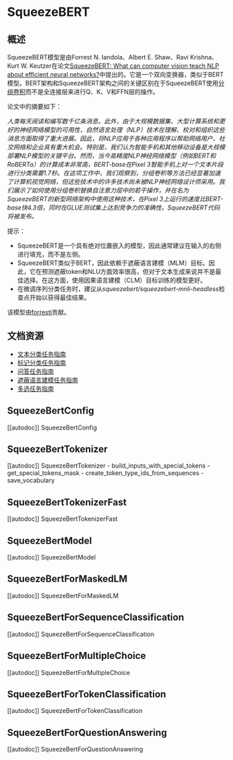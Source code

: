 <!--版权2020年The HuggingFace团队。版权所有。

根据Apache许可证第2.0版（“许可证”），你不得使用此文件，除非符合许可证的规定。你可以在以下位置获取许可证的副本

http://www.apache.org/licenses/LICENSE-2.0

除非适用法律要求或书面同意，否则根据许可证分发的软件是基于“按原样” BASIS，不附带任何形式的明示或暗示的担保或条件。请参阅许可证以了解许可证下的具体权限和限制。

⚠️请注意，此文件保存在Markdown中，但包含我们的文档生成器的特定语法（类似于MDX），可能无法在你的Markdown查看器中正确渲染。

-->

# SqueezeBERT

## 概述

SqueezeBERT模型是由Forrest N. Iandola、Albert E. Shaw、Ravi Krishna、Kurt W. Keutzer在论文[SqueezeBERT: What can computer vision teach NLP about efficient neural networks?](https://arxiv.org/abs/2006.11316)中提出的。它是一个双向变换器，类似于BERT模型。BERT架构和SqueezeBERT架构之间的关键区别在于SqueezeBERT使用[分组卷积](https://blog.yani.io/filter-group-tutorial)而不是全连接层来进行Q、K、V和FFN层的操作。

论文中的摘要如下：

*人类每天阅读和编写数千亿条消息。此外，由于大规模数据集、大型计算系统和更好的神经网络模型的可用性，自然语言处理（NLP）技术在理解、校对和组织这些消息方面取得了重大进展。因此，将NLP应用于各种应用程序以帮助网络用户、社交网络和企业具有重大机会。特别是，我们认为智能手机和其他移动设备是大规模部署NLP模型的关键平台。然而，当今高精度NLP神经网络模型（例如BERT和RoBERTa）的计算成本非常高，BERT-base在Pixel 3智能手机上对一个文本片段进行分类需要1.7秒。在这项工作中，我们观察到，分组卷积等方法已经显著加速了计算机视觉网络，但这些技术中的许多技术尚未被NLP神经网络设计师采用。我们展示了如何使用分组卷积替换自注意力层中的若干操作，并在名为SqueezeBERT的新型网络架构中使用这种技术，在Pixel 3上运行的速度比BERT-base快4.3倍，同时在GLUE测试集上达到竞争力的准确性。SqueezeBERT代码将被发布。*

提示：

- SqueezeBERT是一个具有绝对位置嵌入的模型，因此通常建议在输入的右侧进行填充，而不是左侧。
- SqueezeBERT类似于BERT，因此依赖于遮蔽语言建模（MLM）目标。因此，它在预测遮蔽token和NLU方面效率很高，但对于文本生成来说并不是最佳选择。在这方面，使用因果语言建模（CLM）目标训练的模型更好。
- 在微调序列分类任务时，建议从*squeezebert/squeezebert-mnli-headless*检查点开始以获得最佳结果。

该模型由[forresti](https://huggingface.co/forresti)贡献。

## 文档资源

- [文本分类任务指南](../tasks/sequence_classification)
- [标记分类任务指南](../tasks/token_classification)
- [问答任务指南](../tasks/question_answering)
- [遮蔽语言建模任务指南](../tasks/masked_language_modeling)
- [多选任务指南](../tasks/multiple_choice)

## SqueezeBertConfig

[[autodoc]] SqueezeBertConfig

## SqueezeBertTokenizer

[[autodoc]] SqueezeBertTokenizer
    - build_inputs_with_special_tokens
    - get_special_tokens_mask
    - create_token_type_ids_from_sequences
    - save_vocabulary

## SqueezeBertTokenizerFast

[[autodoc]] SqueezeBertTokenizerFast

## SqueezeBertModel

[[autodoc]] SqueezeBertModel

## SqueezeBertForMaskedLM

[[autodoc]] SqueezeBertForMaskedLM

## SqueezeBertForSequenceClassification

[[autodoc]] SqueezeBertForSequenceClassification

## SqueezeBertForMultipleChoice

[[autodoc]] SqueezeBertForMultipleChoice

## SqueezeBertForTokenClassification

[[autodoc]] SqueezeBertForTokenClassification

## SqueezeBertForQuestionAnswering

[[autodoc]] SqueezeBertForQuestionAnswering